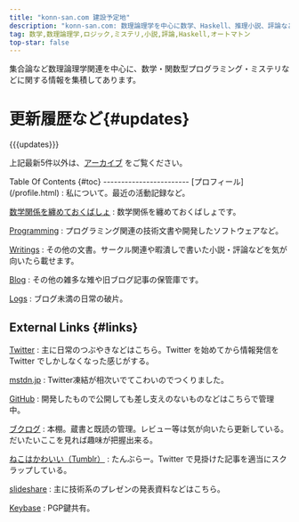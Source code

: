 ```yaml
---
title: "konn-san.com 建設予定地"
description: "konn-san.com: 数理論理学を中心に数学、Haskell、推理小説、評論など。"
tag: 数学,数理論理学,ロジック,ミステリ,小説,評論,Haskell,オートマトン
top-star: false
---
```


集合論など数理論理学関連を中心に、数学・関数型プログラミング・ミステリなどに関する情報を集積してあります。

更新履歴など{#updates}
==========

<dl id="children">{{{updates}}}</dl>

上記最新5件以外は、[アーカイブ](./archive.html) をご覧ください。

<div class="row">
<div class="col-sm-6">
Table Of Contents {#toc}
------------------------
[プロフィール](/profile.html)
:    私について。最近の活動記録など。

[数学関係を纏めておくばしょ](/math)
:    数学関係を纏めておくばしょです。

[Programming](/prog)
:    プログラミング関連の技術文書や開発したソフトウェアなど。

[Writings](/writing)
:    その他の文書。サークル関連や暇潰しで書いた小説・評論などを気が向いたら載せます。

[Blog](/articles)
:    その他の雑多な雉や旧ブログ記事の保管庫です。

[Logs](/logs)
:    ブログ未満の日常の破片。
</div>

<div class="col-sm-6">

External Links {#links}
-----------------------
[Twitter](https://twitter.com/mr_konn)
:    主に日常のつぶやきなどはこちら。Twitter を始めてから情報発信を Twitter でしかしなくなった感じがする。

[mstdn.jp](https://mstdn.jp/@konn)
:    Twitter凍結が相次いでてこわいのでつくりました。

[GitHub](https://github.com/konn)
:    開発したもので公開しても差し支えのないものなどはこちらで管理中。

[ブクログ](http://booklog.jp/users/mr_konn)
:    本棚。蔵書と既読の管理。レビュー等は気が向いたら更新している。だいたいここを見れば趣味が把握出来る。

[ねこはかわいい（Tumblr）](http://tumblr.konn-san.com)
:    たんぶらー。Twitter で見掛けた記事を適当にスクラップしている。

[slideshare](http://www.slideshare.net/konn)
:    主に技術系のプレゼンの発表資料などはこちら。

[Keybase](https://keybase.io/konn)
:    PGP鍵共有。
</div>
</div>

